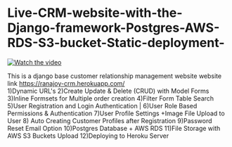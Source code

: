 # Live-CRM-website-with-the-Django-framework-Postgres-AWS-RDS-S3-bucket-Static-deployment-

[![Watch the video](https://img.youtube.com/vi/kqugOgqnKQY/0.jpg)](https://youtu.be/kqugOgqnKQY)</br>

This is a django base customer relationship management website
website link  https://ranajoy-crm.herokuapp.com/  
1)Dynamic URL's
2)Create Update & Delete (CRUD) with Model Forms
3)Inline Formsets for Multiple order creation
4)Filter Form Table Search
5)User Registration and Login Authentication | 
6)User Role Based Permissions & Authentication
7)User Profile Settings +Image File Upload to User
8) Auto Creating Customer Profiles after Registration
9)Password Reset Email Option
10)Postgres Database + AWS RDS 
11)File Storage with AWS S3 Buckets Upload
12)Deploying to Heroku Server
